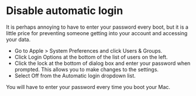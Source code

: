 # Disable automatic login

It is perhaps annoying to have to enter your password every boot, but it is a little price for
preventing someone getting into your account and accessing your data.

* Go to Apple > System Preferences and click Users & Groups. 
* Click Login Options at the bottom of the list of users on the left.
* Click the lock at the bottom of dialog box and enter your password when prompted. This allows you to make changes to the settings.
* Select Off from the Automatic login dropdown list. 

You will have to enter your password every time you boot your Mac.

 